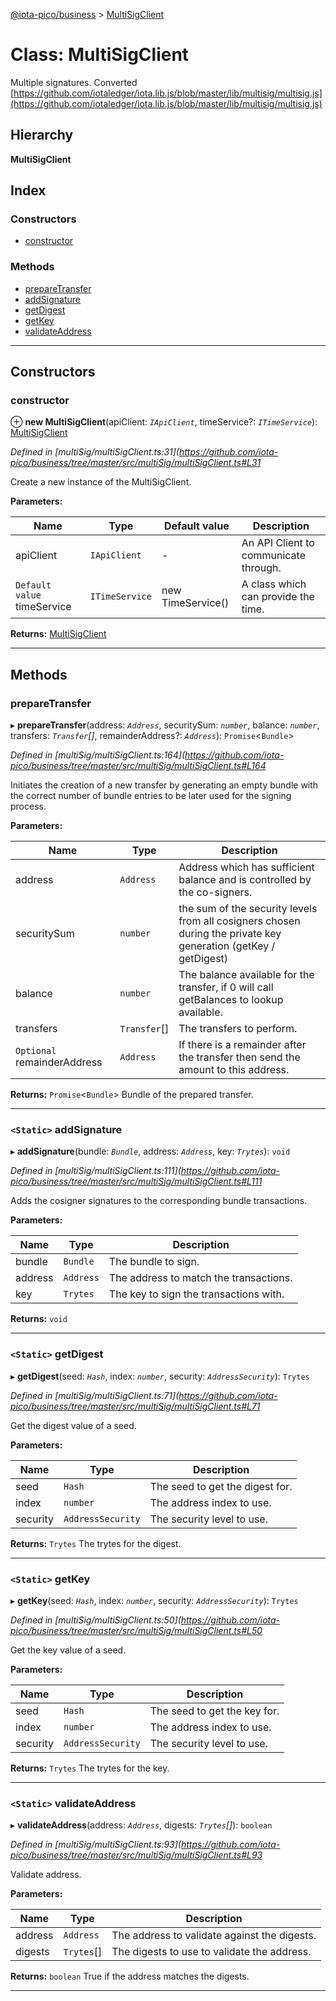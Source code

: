 [@iota-pico/business](../README.md) > [MultiSigClient](../classes/multisigclient.md)

# Class: MultiSigClient

Multiple signatures. Converted [https://github.com/iotaledger/iota.lib.js/blob/master/lib/multisig/multisig.js](https://github.com/iotaledger/iota.lib.js/blob/master/lib/multisig/multisig.js)

## Hierarchy

**MultiSigClient**

## Index

### Constructors

* [constructor](multisigclient.md#constructor)

### Methods

* [prepareTransfer](multisigclient.md#preparetransfer)
* [addSignature](multisigclient.md#addsignature)
* [getDigest](multisigclient.md#getdigest)
* [getKey](multisigclient.md#getkey)
* [validateAddress](multisigclient.md#validateaddress)

---

## Constructors

<a id="constructor"></a>

###  constructor

⊕ **new MultiSigClient**(apiClient: *`IApiClient`*, timeService?: *`ITimeService`*): [MultiSigClient](multisigclient.md)

*Defined in [multiSig/multiSigClient.ts:31](https://github.com/iota-pico/business/tree/master/src/multiSig/multiSigClient.ts#L31*

Create a new instance of the MultiSigClient.

**Parameters:**

| Name | Type | Default value | Description |
| ------ | ------ | ------ | ------ |
| apiClient | `IApiClient` | - |  An API Client to communicate through. |
| `Default value` timeService | `ITimeService` |  new TimeService() |  A class which can provide the time. |

**Returns:** [MultiSigClient](multisigclient.md)

___

## Methods

<a id="preparetransfer"></a>

###  prepareTransfer

▸ **prepareTransfer**(address: *`Address`*, securitySum: *`number`*, balance: *`number`*, transfers: *`Transfer`[]*, remainderAddress?: *`Address`*): `Promise`<`Bundle`>

*Defined in [multiSig/multiSigClient.ts:164](https://github.com/iota-pico/business/tree/master/src/multiSig/multiSigClient.ts#L164*

Initiates the creation of a new transfer by generating an empty bundle with the correct number of bundle entries to be later used for the signing process.

**Parameters:**

| Name | Type | Description |
| ------ | ------ | ------ |
| address | `Address` |  Address which has sufficient balance and is controlled by the co-signers. |
| securitySum | `number` |  the sum of the security levels from all cosigners chosen during the private key generation (getKey / getDigest) |
| balance | `number` |  The balance available for the transfer, if 0 will call getBalances to lookup available. |
| transfers | `Transfer`[] |  The transfers to perform. |
| `Optional` remainderAddress | `Address` |  If there is a remainder after the transfer then send the amount to this address. |

**Returns:** `Promise`<`Bundle`>
Bundle of the prepared transfer.

___
<a id="addsignature"></a>

### `<Static>` addSignature

▸ **addSignature**(bundle: *`Bundle`*, address: *`Address`*, key: *`Trytes`*): `void`

*Defined in [multiSig/multiSigClient.ts:111](https://github.com/iota-pico/business/tree/master/src/multiSig/multiSigClient.ts#L111*

Adds the cosigner signatures to the corresponding bundle transactions.

**Parameters:**

| Name | Type | Description |
| ------ | ------ | ------ |
| bundle | `Bundle` |  The bundle to sign. |
| address | `Address` |  The address to match the transactions. |
| key | `Trytes` |  The key to sign the transactions with. |

**Returns:** `void`

___
<a id="getdigest"></a>

### `<Static>` getDigest

▸ **getDigest**(seed: *`Hash`*, index: *`number`*, security: *`AddressSecurity`*): `Trytes`

*Defined in [multiSig/multiSigClient.ts:71](https://github.com/iota-pico/business/tree/master/src/multiSig/multiSigClient.ts#L71*

Get the digest value of a seed.

**Parameters:**

| Name | Type | Description |
| ------ | ------ | ------ |
| seed | `Hash` |  The seed to get the digest for. |
| index | `number` |  The address index to use. |
| security | `AddressSecurity` |  The security level to use. |

**Returns:** `Trytes`
The trytes for the digest.

___
<a id="getkey"></a>

### `<Static>` getKey

▸ **getKey**(seed: *`Hash`*, index: *`number`*, security: *`AddressSecurity`*): `Trytes`

*Defined in [multiSig/multiSigClient.ts:50](https://github.com/iota-pico/business/tree/master/src/multiSig/multiSigClient.ts#L50*

Get the key value of a seed.

**Parameters:**

| Name | Type | Description |
| ------ | ------ | ------ |
| seed | `Hash` |  The seed to get the key for. |
| index | `number` |  The address index to use. |
| security | `AddressSecurity` |  The security level to use. |

**Returns:** `Trytes`
The trytes for the key.

___
<a id="validateaddress"></a>

### `<Static>` validateAddress

▸ **validateAddress**(address: *`Address`*, digests: *`Trytes`[]*): `boolean`

*Defined in [multiSig/multiSigClient.ts:93](https://github.com/iota-pico/business/tree/master/src/multiSig/multiSigClient.ts#L93*

Validate address.

**Parameters:**

| Name | Type | Description |
| ------ | ------ | ------ |
| address | `Address` |  The address to validate against the digests. |
| digests | `Trytes`[] |  The digests to use to validate the address. |

**Returns:** `boolean`
True if the address matches the digests.

___

